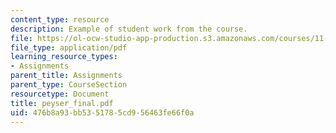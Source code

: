 ```yaml
---
content_type: resource
description: Example of student work from the course.
file: https://ol-ocw-studio-app-production.s3.amazonaws.com/courses/11-942-use-of-joint-fact-finding-in-science-intensive-policy-disputes-part-ii-spring-2004/476b8a93bb5351785cd956463fe66f0a_peyser_final.pdf
file_type: application/pdf
learning_resource_types:
- Assignments
parent_title: Assignments
parent_type: CourseSection
resourcetype: Document
title: peyser_final.pdf
uid: 476b8a93-bb53-5178-5cd9-56463fe66f0a
---
```

